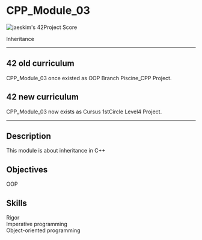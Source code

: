 # CPP_Module_03


![jaeskim's 42Project Score](https://badge42.herokuapp.com/api/project/mmizuno/CPP_Module_03)  

Inheritance  


---


## 42 old curriculum

CPP_Module_03 once existed as OOP Branch Piscine_CPP Project.  

## 42 new curriculum

CPP_Module_03 now exists as Cursus 1stCircle Level4 Project.  


---


## Description

This module is about inheritance in C++  


## Objectives

OOP  


## Skills

Rigor  
Imperative programming  
Object-oriented programming  

